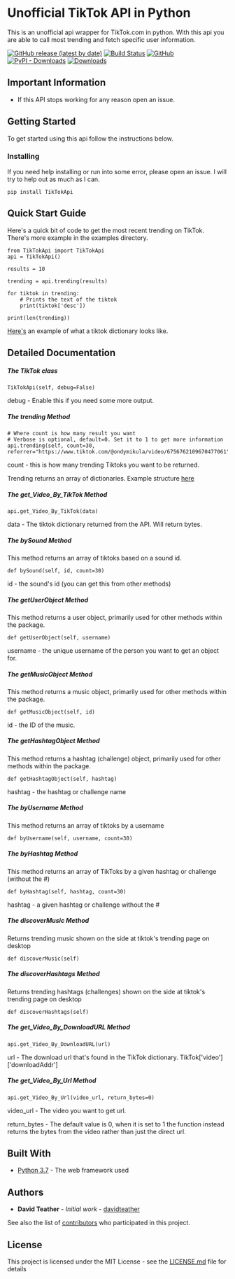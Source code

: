 
# Unofficial TikTok API in Python

This is an unofficial api wrapper for TikTok.com in python. With this api you are able to call most trending and fetch specific user information.

 [![GitHub release (latest by date)](https://img.shields.io/github/v/release/davidteather/TikTok-Api)](https://github.com/davidteather/TikTok-Api/releases) [![Build Status](https://travis-ci.com/davidteather/TikTok-Api.svg?branch=master)](https://travis-ci.com/davidteather/TikTok-Api) [![GitHub](https://img.shields.io/github/license/davidteather/TikTok-Api)](https://github.com/davidteather/TikTok-Api/blob/master/LICENSE) [![PyPI - Downloads](https://img.shields.io/pypi/dm/TikTokApi)](https://pypi.org/project/TikTokApi/) [![Downloads](https://pepy.tech/badge/tiktokapi)](https://pypi.org/project/TikTokApi/)

## Important Information
* If this API stops working for any reason open an issue.

## Getting Started

To get started using this api follow the instructions below.

### Installing

If you need help installing or run into some error, please open an issue. I will try to help out as much as I can.

```
pip install TikTokApi
```

## Quick Start Guide

Here's a quick bit of code to get the most recent trending on TikTok. There's more example in the examples directory.


```
from TikTokApi import TikTokApi
api = TikTokApi()

results = 10

trending = api.trending(results)

for tiktok in trending:
    # Prints the text of the tiktok
    print(tiktok['desc'])

print(len(trending))
```
[Here's](https://gist.github.com/davidteather/7c30780bbc30772ba11ec9e0b909e99d) an example of what a tiktok dictionary looks like.

## Detailed Documentation

##### The TikTok class

```
TikTokApi(self, debug=False)
```

debug - Enable this if you need some more output.


##### The trending Method

```
# Where count is how many result you want
# Verbose is optional, default=0. Set it to 1 to get more information
api.trending(self, count=30, referrer="https://www.tiktok.com/@ondymikula/video/6756762109670477061")
```

count - this is how many trending Tiktoks you want to be returned.

Trending returns an array of dictionaries. Example structure [here](https://www.tiktok.com/@ondymikula/video/6756762109670477061)

##### The get_Video_By_TikTok Method

```
api.get_Video_By_TikTok(data)
```

data - The tiktok dictionary returned from the API. Will return bytes.


##### The bySound Method

This method returns an array of tiktoks based on a sound id.
```
def bySound(self, id, count=30)
```

id - the sound's id (you can get this from other methods)


##### The getUserObject Method

This method returns a user object, primarily used for other methods within the package.
```
def getUserObject(self, username)
```

username - the unique username of the person you want to get an object for.

##### The getMusicObject Method

This method returns a music object, primarily used for other methods within the package.

```
def getMusicObject(self, id)
```

id - the ID of the music.

##### The getHashtagObject Method

This method returns a hashtag (challenge) object, primarily used for other methods within the package.

```
def getHashtagObject(self, hashtag)
```

hashtag - the hashtag or challenge name

##### The byUsername Method

This method returns an array of tiktoks by a username

```
def byUsername(self, username, count=30)
```

##### The byHashtag Method

This method returns an array of TikToks by a given hashtag or challenge (without the #)

```
def byHashtag(self, hashtag, count=30)
```

hashtag - a given hashtag or challenge without the #

##### The discoverMusic Method

Returns trending music shown on the side at tiktok's trending page on desktop

```
def discoverMusic(self)
```

##### The discoverHashtags Method

Returns trending hashtags (challenges) shown on the side at tiktok's trending page on desktop

```
def discoverHashtags(self)
```

##### The get_Video_By_DownloadURL Method

```
api.get_Video_By_DownloadURL(url)
```

url - The download url that's found in the TikTok dictionary. TikTok['video']['downloadAddr']


##### The get_Video_By_Url Method

```
api.get_Video_By_Url(video_url, return_bytes=0)
```

video_url - The video you want to get url.

return_bytes - The default value is 0, when it is set to 1 the function instead returns the bytes from the video rather than just the direct url.

## Built With

* [Python 3.7](https://www.python.org/) - The web framework used

## Authors

* **David Teather** - *Initial work* - [davidteather](https://github.com/davidteather)

See also the list of [contributors](https://github.com/davidteather/TikTok-Api/contributors) who participated in this project.

## License

This project is licensed under the MIT License - see the [LICENSE.md](LICENSE.md) file for details
